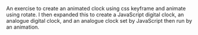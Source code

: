 An exercise to create an animated clock using css keyframe and animate using rotate. I then expanded this to create a JavaScript digital clock, an analogue digital clock, and an analogue clock set by JavaScript then run by an animation.
